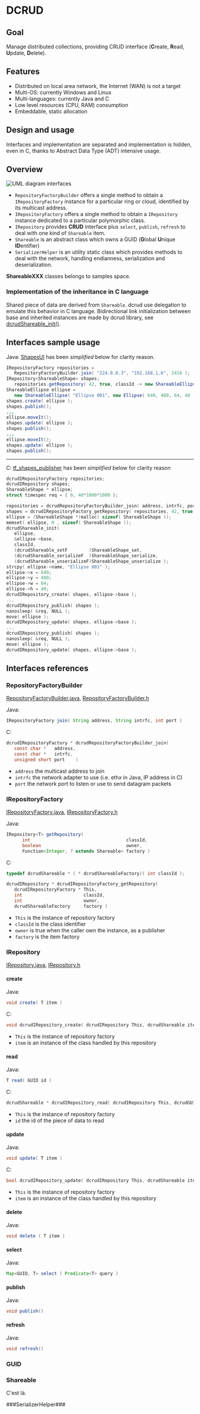 DCRUD
=====

Goal
----

Manage distributed collections, providing CRUD interface (**C**reate,
**R**ead, **U**pdate, **D**elete).

Features
--------

 - Distributed on local area network, the Internet (WAN) is not a target
 - Multi-OS: currently Windows and Linux
 - Multi-languages: currently Java and C
 - Low level resources (CPU, RAM) consumption
 - Embeddable, static allocation

Design and usage
----------------

Interfaces and implementation are separated and implementation is hidden, even
in C, thanks to Abstract Data Type (ADT) intensive usage.

Overview
--------

![UML diagram interfaces](interfaces.png "UML diagram interfaces")

- `RepositoryFactoryBuilder` offers a single method to obtain a
  `IRepositoryFactory` instance for a particular ring or cloud, identified by
  its multicast address.
- `IRepositoryFactory` offers a single method to obtain a `IRepository`
  instance dedicated to a particular polymorphic class.
- `IRepository` provides **CRUD** interface plus `select`, `publish`,
  `refresh` to deal with one kind of `Shareable` item.
- `Shareable` is an abstract class which owns a GUID (**G**lobal **U**nique
  **ID**entifier)
- `SerializerHelper` is an utility static class which provides methods to
  deal with the network, handling endianness, serialization and
  deserialization.
  
**ShareableXXX** classes belongs to samples space.
  
### Implementation of the inheritance in C language ###

Shared piece of data are derived from `Shareable`. dcrud use delegation to
emulate this behavior in C language. Bidirectional link initialization between
base and inherited instances are made by dcrud library, see
[dcrudShareable_init()](#dcrudShareable_init). 

Interfaces sample usage
-----------------------

Java: [ShapesUI](Java/test/org/hpms/mw/distcrud/sample2/ShapesUI.java) has been
*simplified* below for clarity reason.

```Java
IRepositoryFactory repositories =
   RepositoryFactoryBuilder.join( "224.0.0.3", "192.168.1.6", 2416 );
IRepository<ShareableShape> shapes;
   repositories.getRepository( 42, true, classId -> new ShareableEllipse());
ShareableEllipse ellipse =
   new ShareableEllipse( "Ellipse 001", new Ellipse( 640, 480, 64, 48 ));
shapes.create( ellipse );
shapes.publish();
...
ellipse.moveIt();
shapes.update( ellipse );
shapes.publish();
...
ellipse.moveIt();
shapes.update( ellipse );
shapes.publish();
```
------------

C: [tf_shapes_publisher](C/test/tf_shapes_publisher.c) has been *simplified*
below for clarity reason

```C
dcrudIRepositoryFactory repositories;
dcrudIRepository shapes;
ShareableShape * ellipse;
struct timespec req = { 0, 40*1000*1000 };

repositories = dcrudRepositoryFactoryBuilder_join( address, intrfc, port );
shapes = dcrudIRepositoryFactory_getRepository( repositories, 42, true, shapeFactory );
ellipse = (ShareableShape *)malloc( sizeof( ShareableShape ));
memset( ellipse, 0 , sizeof( ShareableShape ));
dcrudShareable_init(
   ellipse,
   &ellipse->base,
   classId,
   (dcrudShareable_setF        )ShareableShape_set,
   (dcrudShareable_serializeF  )ShareableShape_serialize,
   (dcrudShareable_unserializeF)ShareableShape_unserialize );
strcpy( ellipse->name, "Ellipse 001" );
ellipse->x = 640;
ellipse->y = 480;
ellipse->w = 64;
ellipse->h = 48;
dcrudIRepository_create( shapes, ellipse->base );
...
dcrudIRepository_publish( shapes );
nanosleep( &req, NULL );
move( ellipse );
dcrudIRepository_update( shapes, ellipse->base );
...
dcrudIRepository_publish( shapes );
nanosleep( &req, NULL );
move( ellipse );
dcrudIRepository_update( shapes, ellipse->base );
```

Interfaces references
---------------------

### RepositoryFactoryBuilder ###

[RepositoryFactoryBuilder.java](Java/src/org/hpms/mw/distcrud/RepositoryFactoryBuilder),
[RepositoryFactoryBuilder.h](C/inc/dcrud/RepositoryFactoryBuilder.h)

Java:

```Java
IRepositoryFactory join( String address, String intrfc, int port )
```

C:

```C
dcrudIRepositoryFactory * dcrudRepositoryFactoryBuilder_join(
   const char *   address,
   const char *   intrfc,
   unsigned short port    )
```

  - `address` the multicast address to join
  - `intrfc` the network adapter to use (i.e. eth*x* in Java, IP address in C)
  - `port` the network port to listen or use to send datagram packets

### IRepositoryFactory ###

[IRepositoryFactory.java](src/org/hpms/mw/distcrud/IRepositoryFactory.java),
[IRepositoryFactory.h](C/inc/dcrud/IRepositoryFactory.h)

Java:

```Java
IRepository<T> getRepository(
      int                                    classId,
      boolean                                owner,
      Function<Integer, ? extends Shareable> factory )
```

C:

```C
typedef dcrudShareable * ( * dcrudShareableFactory)( int classId );

dcrudIRepository * dcrudIRepositoryFactory_getRepository(
   dcrudIRepositoryFactory * This,
   int                       classId,
   int                       owner,
   dcrudShareableFactory     factory )
```

  - `This`    is the instance of repository factory
  - `classId` is the class identifier
  - `owner`   is true when the caller own the instance, as a publisher
  - `factory` is the item factory

### IRepository ##

[IRepository.java](Java/src/org/hpms/mw/distcrud/IRepository.java),
[IRepository.h](C/inc/dcrud/IRepository.h)

#### create ####

Java:

```Java
void create( T item )
```

C:

```C
void dcrudIRepository_create( dcrudIRepository This, dcrudShareable item )
```

  - `This`    is the instance of repository factory
  - `item` is an instance of the class handled by this repository

#### read ####

Java:

```Java
T read( GUID id )
```

C:

```C
dcrudShareable * dcrudIRepository_read( dcrudIRepository This, dcrudGUID id )
```

  - `This` is the instance of repository factory
  - `id`   the id of the piece of data to read

#### update ####

Java:

```Java
void update( T item )
```

C:

```C
bool dcrudIRepository_update( dcrudIRepository This, dcrudShareable item )
```

  - `This`    is the instance of repository factory
  - `item` is an instance of the class handled by this repository

#### delete ####

Java:

```Java
void delete ( T item )
```

#### select ####

Java:

```Java
Map<GUID, T> select ( Predicate<T> query )
```

#### publish ####

Java:

```Java
void publish()
```

#### refresh ####

Java:

```Java
void refresh()
```

### GUID ###

### Shareable ###

<a id="dcrudShareable_init"></a>C'est là.

###SerializerHelper###
